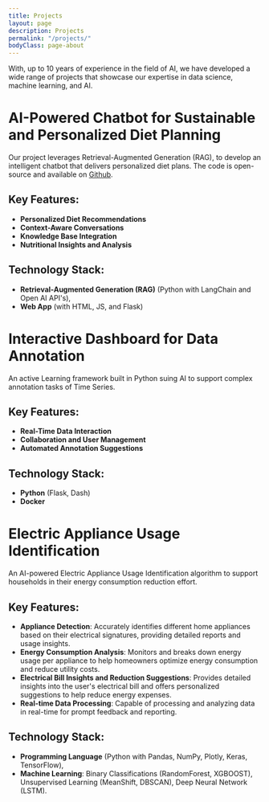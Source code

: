 ```yaml
---
title: Projects
layout: page
description: Projects
permalink: "/projects/"
bodyClass: page-about
---
```


With, up to 10 years of experience in the field of AI, we have developed a wide range of projects that showcase our expertise in data science, machine learning, and AI.

# AI-Powered Chatbot for Sustainable and Personalized Diet Planning
Our project leverages Retrieval-Augmented Generation (RAG), to develop an intelligent chatbot that delivers personalized diet plans. The code is open-source and available on [Github](https://github.com/A3I-DataScience/NutriBot).


## Key Features:
- **Personalized Diet Recommendations**
- **Context-Aware Conversations**
- **Knowledge Base Integration**
- **Nutritional Insights and Analysis**

## Technology Stack:
- **Retrieval-Augmented Generation (RAG)** (Python with LangChain and Open AI API's),
- **Web App** (with HTML, JS, and Flask)


# Interactive Dashboard for Data Annotation
An active Learning framework built in Python suing AI to support complex annotation tasks of Time Series.

## Key Features:
- **Real-Time Data Interaction**
- **Collaboration and User Management**
- **Automated Annotation Suggestions** 

## Technology Stack:
- **Python** (Flask, Dash)
- **Docker**



# Electric Appliance Usage Identification

An AI-powered Electric Appliance Usage Identification algorithm to support households in their energy consumption reduction effort. 

## Key Features:

- **Appliance Detection**: Accurately identifies different home appliances based on their electrical signatures, providing detailed reports and usage insights.
- **Energy Consumption Analysis**: Monitors and breaks down energy usage per appliance to help homeowners optimize energy consumption and reduce utility costs.
- **Electrical Bill Insights and Reduction Suggestions**: Provides detailed insights into the user's electrical bill and offers personalized suggestions to help reduce energy expenses.
- **Real-time Data Processing**: Capable of processing and analyzing data in real-time for prompt feedback and reporting.

## Technology Stack:

- **Programming Language** (Python with Pandas, NumPy, Plotly, Keras,  TensorFlow),
- **Machine Learning**: Binary Classifications (RandomForest, XGBOOST), Unsupervised Learning (MeanShift, DBSCAN), Deep Neural Network (LSTM).
